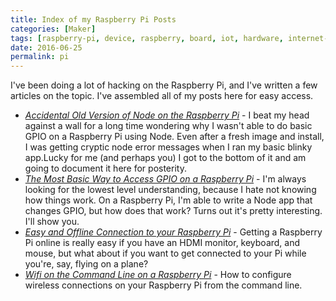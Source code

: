 ```yaml
---
title: Index of my Raspberry Pi Posts
categories: [Maker]
tags: [raspberry-pi, device, raspberry, board, iot, hardware, internet-of-things, electronics, pi, maker]
date: 2016-06-25
permalink: pi
---
```


I've been doing a lot of hacking on the Raspberry Pi, and I've written a few articles on the topic. I've assembled all of my posts here for easy access.
<!--more-->

*   [_Accidental Old Version of Node on the Raspberry Pi_](/pi-oldnode) - I beat my head against a wall for a long time wondering why I wasn't able to do basic GPIO on a Raspberry Pi using Node. Even after a fresh image and install, I was getting cryptic node error messages when I ran my basic blinky app.Lucky for me (and perhaps you) I got to the bottom of it and am going to document it here for posterity.
*   [_The Most Basic Way to Access GPIO on a Raspberry Pi_](/pi-basicgpio) - I'm always looking for the lowest level understanding, because I hate not knowing how things work. On a Raspberry Pi, I'm able to write a Node app that changes GPIO, but how does that work? Turns out it's pretty interesting. I'll show you.
*   [_Easy and Offline Connection to your Raspberry Pi_](/pi-easyoffline) - Getting a Raspberry Pi online is really easy if you have an HDMI monitor, keyboard, and mouse, but what about if you want to get connected to your Pi while you're, say, flying on a plane?
*   [_Wifi on the Command Line on a Raspberry Pi_](/pi-wifi) - How to configure wireless connections on your Raspberry Pi from the command line.